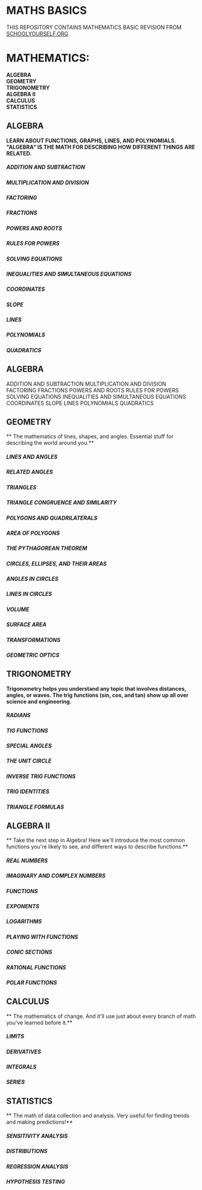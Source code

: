 # MATHS BASICS

THIS REPOSITORY CONTAINS MATHEMATICS BASIC REVISION FROM [SCHOOLYOURSELF.ORG](HTTPS://SCHOOLYOURSELF.ORG/)  

# MATHEMATICS:

**ALGEBRA**  
**GEOMETRY**  
**TRIGONOMETRY**  
**ALGEBRA II**  
**CALCULUS**  
**STATISTICS**  

## ALGEBRA  
  
**LEARN ABOUT FUNCTIONS, GRAPHS, LINES, AND POLYNOMIALS. "ALGEBRA" IS THE MATH FOR DESCRIBING HOW DIFFERENT THINGS ARE RELATED.**  


##### ADDITION AND SUBTRACTION
##### MULTIPLICATION AND DIVISION
##### FACTORING
##### FRACTIONS
##### POWERS AND ROOTS
##### RULES FOR POWERS
##### SOLVING EQUATIONS
##### INEQUALITIES AND SIMULTANEOUS EQUATIONS
##### COORDINATES
##### SLOPE
##### LINES
##### POLYNOMIALS
##### QUADRATICS



## ALGEBRA ##
ADDITION AND SUBTRACTION
MULTIPLICATION AND DIVISION
FACTORING
FRACTIONS
POWERS AND ROOTS
RULES FOR POWERS
SOLVING EQUATIONS
INEQUALITIES AND SIMULTANEOUS EQUATIONS
COORDINATES
SLOPE
LINES
POLYNOMIALS
QUADRATICS


## GEOMETRY 
** The mathematics of lines, shapes, and angles. Essential stuff for describing the world around you.**

##### LINES AND ANGLES
##### RELATED ANGLES
##### TRIANGLES
##### TRIANGLE CONGRUENCE AND SIMILARITY
##### POLYGONS AND QUADRILATERALS
##### AREA OF POLYGONS
##### THE PYTHAGOREAN THEOREM
##### CIRCLES, ELLIPSES, AND THEIR AREAS
##### ANGLES IN CIRCLES
##### LINES IN CIRCLES
##### VOLUME
##### SURFACE AREA
##### TRANSFORMATIONS
##### GEOMETRIC OPTICS






## TRIGONOMETRY
**Trigonometry helps you understand any topic that involves distances, angles, or waves. The trig functions (sin, cos, and tan) show up all over science and engineering.** 

##### RADIANS
##### TIG FUNCTIONS
##### SPECIAL ANGLES
##### THE UNIT CIRCLE
##### INVERSE TRIG FUNCTIONS
##### TRIG IDENTITIES
##### TRIANGLE FORMULAS


## ALGEBRA II  
** Take the next step in Algebra! Here we'll introduce the most common functions you're likely to see, and different ways to describe functions.**


##### REAL NUMBERS
##### IMAGINARY AND COMPLEX NUMBERS
##### FUNCTIONS
##### EXPONENTS
##### LOGARITHMS
##### PLAYING WITH FUNCTIONS
##### CONIC SECTIONS
##### RATIONAL FUNCTIONS
##### POLAR FUNCTIONS





## CALCULUS
** The mathematics of change. And it'll use just about every branch of math you've learned before it.**


##### LIMITS
##### DERIVATIVES
##### INTEGRALS
##### SERIES


## STATISTICS
** The math of data collection and analysis. Very useful for finding trends and making predictions!**


##### SENSITIVITY ANALYSIS
##### DISTRIBUTIONS
##### REGRESSION ANALYSIS
##### HYPOTHESIS TESTING





